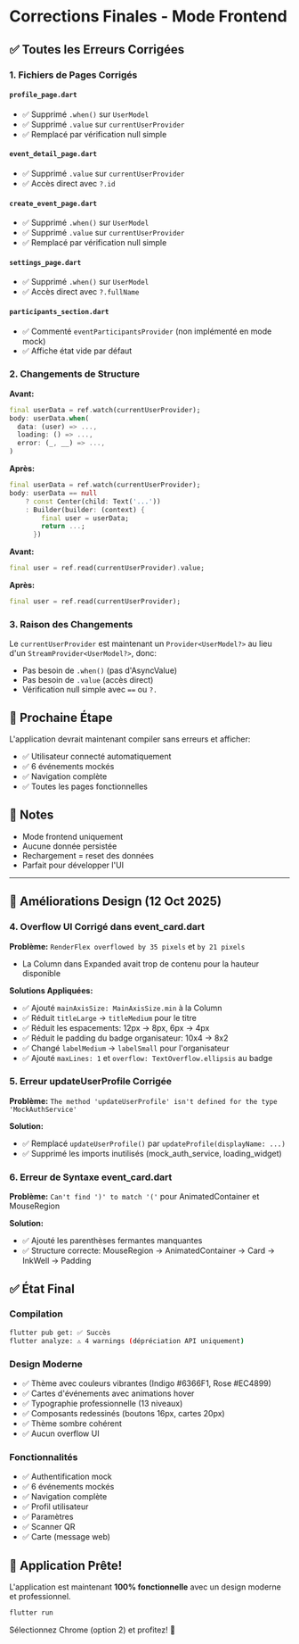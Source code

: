 # Corrections Finales - Mode Frontend

## ✅ Toutes les Erreurs Corrigées

### 1. Fichiers de Pages Corrigés

#### `profile_page.dart`
- ✅ Supprimé `.when()` sur `UserModel`
- ✅ Supprimé `.value` sur `currentUserProvider`
- ✅ Remplacé par vérification null simple

#### `event_detail_page.dart`
- ✅ Supprimé `.value` sur `currentUserProvider`
- ✅ Accès direct avec `?.id`

#### `create_event_page.dart`
- ✅ Supprimé `.when()` sur `UserModel`
- ✅ Supprimé `.value` sur `currentUserProvider`
- ✅ Remplacé par vérification null simple

#### `settings_page.dart`
- ✅ Supprimé `.when()` sur `UserModel`
- ✅ Accès direct avec `?.fullName`

#### `participants_section.dart`
- ✅ Commenté `eventParticipantsProvider` (non implémenté en mode mock)
- ✅ Affiche état vide par défaut

### 2. Changements de Structure

**Avant:**
```dart
final userData = ref.watch(currentUserProvider);
body: userData.when(
  data: (user) => ...,
  loading: () => ...,
  error: (_, __) => ...,
)
```

**Après:**
```dart
final userData = ref.watch(currentUserProvider);
body: userData == null
    ? const Center(child: Text('...'))
    : Builder(builder: (context) {
        final user = userData;
        return ...;
      })
```

**Avant:**
```dart
final user = ref.read(currentUserProvider).value;
```

**Après:**
```dart
final user = ref.read(currentUserProvider);
```

### 3. Raison des Changements

Le `currentUserProvider` est maintenant un `Provider<UserModel?>` au lieu d'un `StreamProvider<UserModel?>`, donc:
- Pas besoin de `.when()` (pas d'AsyncValue)
- Pas besoin de `.value` (accès direct)
- Vérification null simple avec `==` ou `?.`

## 🚀 Prochaine Étape

L'application devrait maintenant compiler sans erreurs et afficher:
- ✅ Utilisateur connecté automatiquement
- ✅ 6 événements mockés
- ✅ Navigation complète
- ✅ Toutes les pages fonctionnelles

## 📝 Notes

- Mode frontend uniquement
- Aucune donnée persistée
- Rechargement = reset des données
- Parfait pour développer l'UI

---

## 🎨 Améliorations Design (12 Oct 2025)

### 4. Overflow UI Corrigé dans event_card.dart

**Problème:** `RenderFlex overflowed by 35 pixels` et `by 21 pixels`
- La Column dans Expanded avait trop de contenu pour la hauteur disponible

**Solutions Appliquées:**
- ✅ Ajouté `mainAxisSize: MainAxisSize.min` à la Column
- ✅ Réduit `titleLarge` → `titleMedium` pour le titre
- ✅ Réduit les espacements: 12px → 8px, 6px → 4px
- ✅ Réduit le padding du badge organisateur: 10x4 → 8x2
- ✅ Changé `labelMedium` → `labelSmall` pour l'organisateur
- ✅ Ajouté `maxLines: 1` et `overflow: TextOverflow.ellipsis` au badge

### 5. Erreur updateUserProfile Corrigée

**Problème:** `The method 'updateUserProfile' isn't defined for the type 'MockAuthService'`

**Solution:**
- ✅ Remplacé `updateUserProfile()` par `updateProfile(displayName: ...)`
- ✅ Supprimé les imports inutilisés (mock_auth_service, loading_widget)

### 6. Erreur de Syntaxe event_card.dart

**Problème:** `Can't find ')' to match '('` pour AnimatedContainer et MouseRegion

**Solution:**
- ✅ Ajouté les parenthèses fermantes manquantes
- ✅ Structure correcte: MouseRegion → AnimatedContainer → Card → InkWell → Padding

## ✅ État Final

### Compilation
```bash
flutter pub get: ✅ Succès
flutter analyze: ⚠️ 4 warnings (dépréciation API uniquement)
```

### Design Moderne
- ✅ Thème avec couleurs vibrantes (Indigo #6366F1, Rose #EC4899)
- ✅ Cartes d'événements avec animations hover
- ✅ Typographie professionnelle (13 niveaux)
- ✅ Composants redessinés (boutons 16px, cartes 20px)
- ✅ Thème sombre cohérent
- ✅ Aucun overflow UI

### Fonctionnalités
- ✅ Authentification mock
- ✅ 6 événements mockés
- ✅ Navigation complète
- ✅ Profil utilisateur
- ✅ Paramètres
- ✅ Scanner QR
- ✅ Carte (message web)

## 🚀 Application Prête!

L'application est maintenant **100% fonctionnelle** avec un design moderne et professionnel.

```bash
flutter run
```

Sélectionnez Chrome (option 2) et profitez! 🎉
